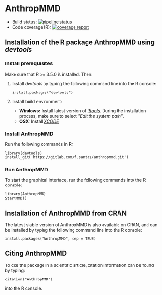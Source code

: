 AnthropMMD 
==========
* Build status: [![pipeline status](https://gitlab.com/f.santos/anthropmmd/badges/devel/pipeline.svg)](https://gitlab.com/f.santos/anthropmmd/commits/devel)
* Code coverage (R): [![coverage report](https://gitlab.com/f.santos/anthropmmd/badges/devel/coverage.svg)](https://gitlab.com/f.santos/anthropmmd/commits/devel)

## Installation of the R package AnthropMMD using *devtools*

### Install prerequisites

Make sure that R >= 3.5.0 is installed. Then:

1. Install *devtools* by typing the following command line into the R console:

	   install.packages("devtools")

2. Install build environment:
    * **Windows:** Install latest version of *[Rtools](https://cran.r-project.org/bin/windows/Rtools/)*. During the installation process, make sure to select *"Edit the system path"*.
    * **OSX:** Install *[XCODE](https://developer.apple.com/xcode/)*

### Install AnthropMMD

Run the following commands in R:
        
	library(devtools)
	install_git('https://gitlab.com/f.santos/anthropmmd.git')

### Run AnthropMMD

To start the graphical interface, run the following commands into the R console:

	library(AnthropMMD)
	StartMMD()
	
## Installation of AnthropMMD from CRAN

The latest stable version of AnthropMMD is also available on CRAN, and can be installed by typing the following command line into the R console:

	install.packages("AnthropMMD", dep = TRUE)

## Citing AnthropMMD

To cite the package in a scientific article, citation information can be found by typing:

	citation("AnthropMMD")

into the R console.
